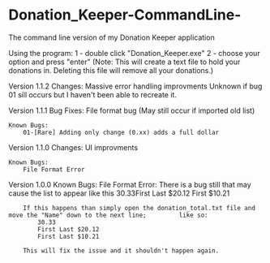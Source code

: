 # Donation_Keeper-CommandLine-
The command line version of my Donation Keeper application


Using the program:
1 - double click "Donation_Keeper.exe"
2 - choose your option and press "enter"
(Note: This will create a text file to hold your donations in. Deleting this file will remove all your donations.)


Version 1.1.2
	Changes:
		Massive error handling improvments
		Unknown if bug 01 sill occurs but I haven't been able to recreate it.		


Version 1.1.1
	Bug Fixes:
		File format bug (May still occur if imported old list)
	
	Known Bugs:
		01-[Rare] Adding only change (0.xx) adds a full dollar

Version 1.1.0
	Changes:
		UI improvments
	
	Known Bugs:
		File Format Error

Version 1.0.0
	Known Bugs:
		File Format Error:
			There is a bug still that may cause the list to appear like this
				30.33First Last $20.12
				First $10.21

		If this happens than simply open the donation_total.txt file and move the "Name" down to the next line; 		like so:
			30.33
			First Last $20.12
			First Last $10.21

		This will fix the issue and it shouldn't happen again.
